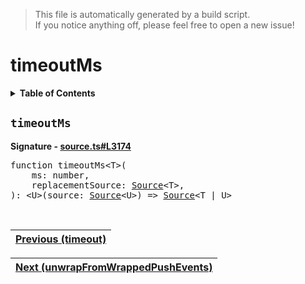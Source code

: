 > This file is automatically generated by a build script.<br>If you notice anything off, please feel free to open a new issue!

# timeoutMs

<details><summary><b>Table of Contents</b></summary>

1. [<code>timeoutMs</code>](#timeoutMs)</details>

## <a name="timeoutMs"></a><code>timeoutMs</code>

<b>Signature - [source.ts#L3174](..\/..\/packages\/core\/src\/source.ts#L3174)</b>

<pre>function timeoutMs&lt;T&gt;(<br>    ms: number,<br>    replacementSource: <a href="../03-api-source/00-Source.md#Source-Interface">Source</a>&lt;T&gt;,<br>): &lt;U&gt;(source: <a href="../03-api-source/00-Source.md#Source-Interface">Source</a>&lt;U&gt;) =&gt; <a href="../03-api-source/00-Source.md#Source-Interface">Source</a>&lt;T | U&gt;</pre><br>

| [Previous \(timeout\)](095-timeout.md#readme) |
| --- |

<div align="right">

| [Next \(unwrapFromWrappedPushEvents\)](097-unwrapFromWrappedPushEvents.md#readme) |
| --- |
</div>
